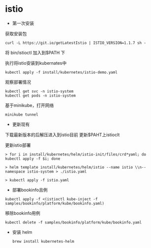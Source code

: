 # istio

* 第一次安装

获取安装包

```text
curl -L https://git.io/getLatestIstio | ISTIO_VERSION=1.1.7 sh -
```

将 bin/istioctl 加入到$PATH 下

执行将istio安装到kubernates中

```text
kubectl apply -f install/kubernetes/istio-demo.yaml
```

观察部署情况

```text
kubectl get svc -n istio-system
kubectl get pods -n istio-system
```

基于minikube，打开网络

```text
minikube tunnel
```

* 更新现有

下载最新版本的后解压进入到istio目前 更新$PAHT上istioclt

更新istio部署

```text
> for i in install/kubernetes/helm/istio-init/files/crd*yaml; do kubectl apply -f $i; done

> helm template install/kubernetes/helm/istio --name istio \\n--namespace istio-system > ./istio.yaml

> kubectl apply -f istio.yaml
```

* 部署bookinfo且例

```text
kubectl apply -f <(istioctl kube-inject -f samples/bookinfo/platform/kube/bookinfo.yaml)
```

移除bookinfo用例

```text
kubectl delete -f samples/bookinfo/platform/kube/bookinfo.yaml
```

* 安装 helm

  ```text
  brew install kubernetes-helm
  ```

